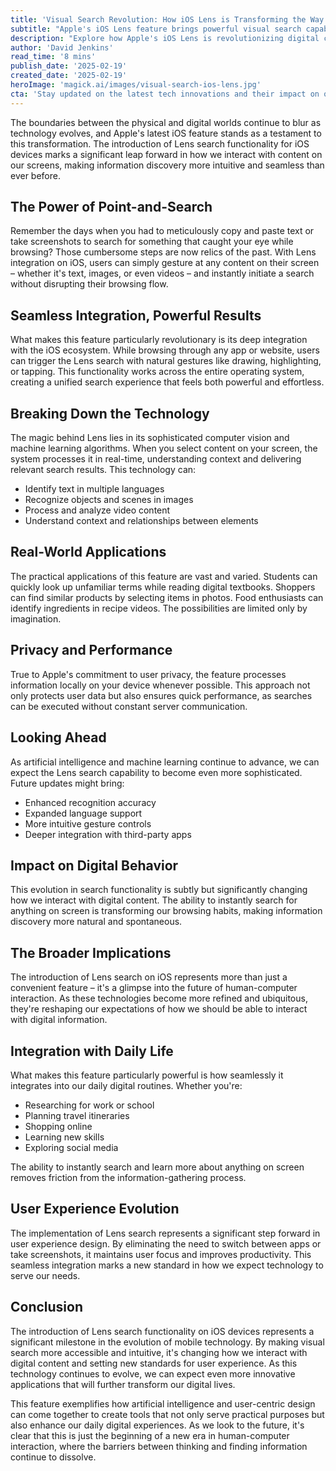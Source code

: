 ```yaml
---
title: 'Visual Search Revolution: How iOS Lens is Transforming the Way We Browse'
subtitle: "Apple's iOS Lens feature brings powerful visual search capabilities to everyday browsing"
description: "Explore how Apple's iOS Lens is revolutionizing digital content interaction with visual search, allowing users to browse and discover information seamlessly using advanced AI technology."
author: 'David Jenkins'
read_time: '8 mins'
publish_date: '2025-02-19'
created_date: '2025-02-19'
heroImage: 'magick.ai/images/visual-search-ios-lens.jpg'
cta: 'Stay updated on the latest tech innovations and their impact on our digital future - follow us on LinkedIn for more in-depth analysis and breaking news in the world of technology.'
---
```


The boundaries between the physical and digital worlds continue to blur as technology evolves, and Apple's latest iOS feature stands as a testament to this transformation. The introduction of Lens search functionality for iOS devices marks a significant leap forward in how we interact with content on our screens, making information discovery more intuitive and seamless than ever before.

## The Power of Point-and-Search

Remember the days when you had to meticulously copy and paste text or take screenshots to search for something that caught your eye while browsing? Those cumbersome steps are now relics of the past. With Lens integration on iOS, users can simply gesture at any content on their screen – whether it's text, images, or even videos – and instantly initiate a search without disrupting their browsing flow.

## Seamless Integration, Powerful Results

What makes this feature particularly revolutionary is its deep integration with the iOS ecosystem. While browsing through any app or website, users can trigger the Lens search with natural gestures like drawing, highlighting, or tapping. This functionality works across the entire operating system, creating a unified search experience that feels both powerful and effortless.

## Breaking Down the Technology

The magic behind Lens lies in its sophisticated computer vision and machine learning algorithms. When you select content on your screen, the system processes it in real-time, understanding context and delivering relevant search results. This technology can:

- Identify text in multiple languages
- Recognize objects and scenes in images
- Process and analyze video content
- Understand context and relationships between elements

## Real-World Applications

The practical applications of this feature are vast and varied. Students can quickly look up unfamiliar terms while reading digital textbooks. Shoppers can find similar products by selecting items in photos. Food enthusiasts can identify ingredients in recipe videos. The possibilities are limited only by imagination.

## Privacy and Performance

True to Apple's commitment to user privacy, the feature processes information locally on your device whenever possible. This approach not only protects user data but also ensures quick performance, as searches can be executed without constant server communication.

## Looking Ahead

As artificial intelligence and machine learning continue to advance, we can expect the Lens search capability to become even more sophisticated. Future updates might bring:

- Enhanced recognition accuracy
- Expanded language support
- More intuitive gesture controls
- Deeper integration with third-party apps

## Impact on Digital Behavior

This evolution in search functionality is subtly but significantly changing how we interact with digital content. The ability to instantly search for anything on screen is transforming our browsing habits, making information discovery more natural and spontaneous.

## The Broader Implications

The introduction of Lens search on iOS represents more than just a convenient feature – it's a glimpse into the future of human-computer interaction. As these technologies become more refined and ubiquitous, they're reshaping our expectations of how we should be able to interact with digital information.

## Integration with Daily Life

What makes this feature particularly powerful is how seamlessly it integrates into our daily digital routines. Whether you're:

- Researching for work or school
- Planning travel itineraries
- Shopping online
- Learning new skills
- Exploring social media

The ability to instantly search and learn more about anything on screen removes friction from the information-gathering process.

## User Experience Evolution

The implementation of Lens search represents a significant step forward in user experience design. By eliminating the need to switch between apps or take screenshots, it maintains user focus and improves productivity. This seamless integration marks a new standard in how we expect technology to serve our needs.

## Conclusion

The introduction of Lens search functionality on iOS devices represents a significant milestone in the evolution of mobile technology. By making visual search more accessible and intuitive, it's changing how we interact with digital content and setting new standards for user experience. As this technology continues to evolve, we can expect even more innovative applications that will further transform our digital lives.

This feature exemplifies how artificial intelligence and user-centric design can come together to create tools that not only serve practical purposes but also enhance our daily digital experiences. As we look to the future, it's clear that this is just the beginning of a new era in human-computer interaction, where the barriers between thinking and finding information continue to dissolve.